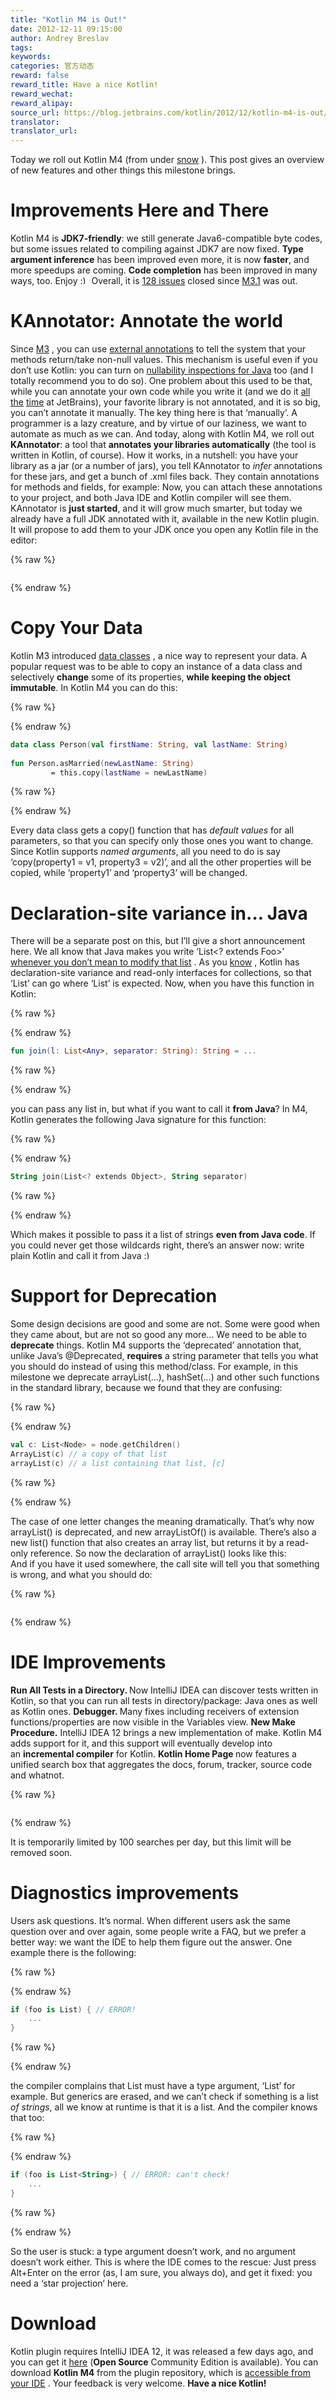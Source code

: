 ```yaml
---
title: "Kotlin M4 is Out!"
date: 2012-12-11 09:15:00
author: Andrey Breslav
tags:
keywords:
categories: 官方动态
reward: false
reward_title: Have a nice Kotlin!
reward_wechat:
reward_alipay:
source_url: https://blog.jetbrains.com/kotlin/2012/12/kotlin-m4-is-out/
translator:
translator_url:
---
```


Today we roll out Kotlin M4 (from under [snow](http://www.google.ru/imgres?um=1&hl=en&newwindow=1&sa=N&tbo=d&biw=1320&bih=1106&tbm=isch&tbnid=q5-uJPbVI3jRFM:&imgrefurl=http://mr-stroy.com/news/498/45&docid=hUulWRZZmtitkM&imgurl=http://mr-stroy.com/uploads/images/sneg-spb.jpg&w=784&h=500&ei=sG28UMayC4nZ4QT22IDYCw&zoom=1&iact=hc&vpx=4&vpy=288&dur=1347&hovh=179&hovw=281&tx=179&ty=150&sig=101271244132511519226&page=1&tbnh=139&tbnw=206&start=0&ndsp=36&ved=1t:429,r:6,s:0,i:102) ). This post gives an overview of new features and other things this milestone brings.<span id="more-731"></span>
# Improvements Here and There

Kotlin M4 is <strong>JDK7-friendly</strong>: we still generate Java6-compatible byte codes, but some issues related to compiling against JDK7 are now fixed.
<strong>Type argument inference</strong> has been improved even more, it is now <strong>faster</strong>, and more speedups are coming.
<strong>Code completion</strong> has been improved in many ways, too. Enjoy <img alt=":)" class="wp-smiley" data-recalc-dims="1" src="https://i2.wp.com/blog.jetbrains.com/kotlin/wp-includes/images/smilies/simple-smile.png?w=640&amp;ssl=1" style="height: 1em; max-height: 1em;"/>
Overall, it is [128 issues](http://youtrack.jetbrains.com/issues/KT?p=0&q=%23Resolved+resolved+date%3A+2012-10-11+..+2012-12-01&f=false) closed since [M3.1](http://blog.jetbrains.com/kotlin/2012/10/dogfooding-kotlin-and-m3-1/) was out.
# KAnnotator: Annotate the world

Since [M3](http://blog.jetbrains.com/kotlin/2012/09/kotlin-m3-is-out/) , you can use [external annotations](http://blog.jetbrains.com/kotlin/using-external-annotations/) to tell the system that your methods return/take non-null values. This mechanism is useful even if you don’t use Kotlin: you can turn on [nullability inspections for Java](http://www.jetbrains.com/idea/documentation/howto.html) too (and I totally recommend you to do so).
One problem about this used to be that, while you can annotate your own code while you write it (and we do it [all](https://github.com/JetBrains/kotlin/blob/master/compiler/frontend/src/org/jetbrains/jet/lang/types/TypeConstructor.java) [the](https://github.com/JetBrains/intellij-community/blob/master/platform/util/src/com/intellij/util/text/CharArrayUtil.java) [time](https://github.com/JetBrains/la-clojure/blob/master/src/org/jetbrains/plugins/clojure/utils/ClojureUtils.java) at JetBrains), your favorite library is not annotated, and it is so big, you can’t annotate it manually.
The key thing here is that ‘manually’. A programmer is a lazy creature, and by virtue of our laziness, we want to automate as much as we can. And today, along with Kotlin M4, we roll out <strong>KAnnotator</strong>: a tool that <strong>annotates your libraries automatically</strong> (the tool is written in Kotlin, of course).
How it works, in a nutshell: you have your library as a jar (or a number of jars), you tell KAnnotator to <em>infer</em> annotations for these jars, and get a bunch of .xml files back. They contain annotations for methods and fields, for example:
<img alt="" class="aligncenter size-full wp-image-740" data-recalc-dims="1" sizes="(max-width: 409px) 100vw, 409px" src="https://i0.wp.com/blog.jetbrains.com/kotlin/files/2012/12/annotations.xml_.png?resize=409%2C149&amp;ssl=1" srcset="https://i0.wp.com/blog.jetbrains.com/kotlin/files/2012/12/annotations.xml_.png?resize=300%2C109&amp;ssl=1 300w, https://i0.wp.com/blog.jetbrains.com/kotlin/files/2012/12/annotations.xml_.png?w=409&amp;ssl=1 409w"/>Now, you can attach these annotations to your project, and both Java IDE and Kotlin compiler will see them.
KAnnotator is <strong>just started</strong>, and it will grow much smarter, but today we already have a full JDK annotated with it, available in the new Kotlin plugin. It will propose to add them to your JDK once you open any Kotlin file in the editor:

{% raw %}
<p><a href="https://i0.wp.com/blog.jetbrains.com/kotlin/files/2012/12/JDK-annotations-1.png"><img alt="" class="aligncenter size-full wp-image-742" data-recalc-dims="1" sizes="(max-width: 610px) 100vw, 610px" src="https://i0.wp.com/blog.jetbrains.com/kotlin/files/2012/12/JDK-annotations-1.png?resize=610%2C53&amp;ssl=1" srcset="https://i0.wp.com/blog.jetbrains.com/kotlin/files/2012/12/JDK-annotations-1.png?resize=300%2C26&amp;ssl=1 300w, https://i0.wp.com/blog.jetbrains.com/kotlin/files/2012/12/JDK-annotations-1.png?w=610&amp;ssl=1 610w"/></a></p>
{% endraw %}

# Copy Your Data

Kotlin M3 introduced [data classes](http://blog.jetbrains.com/kotlin/2012/09/how-do-you-traverse-a-map/) , a nice way to represent your data. A popular request was to be able to copy an instance of a data class and selectively <strong>change</strong> some of its properties, <strong>while keeping the object immutable</strong>.
In Kotlin M4 you can do this:

{% raw %}
<p></p>
{% endraw %}

```kotlin
data class Person(val firstName: String, val lastName: String)
 
fun Person.asMarried(newLastName: String)
         = this.copy(lastName = newLastName)
```

{% raw %}
<p></p>
{% endraw %}

Every data class gets a copy() function that has <em>default values</em> for all parameters, so that you can specify only those ones you want to change. Since Kotlin supports <em>named arguments</em>, all you need to do is say ‘copy(property1 = v1, property3 = v2)’, and all the other properties will be copied, while ‘property1’ and ‘property3’ will be changed.
# Declaration-site variance in… Java

There will be a separate post on this, but I’ll give a short announcement here. We all know that Java makes you write ‘List<? extends Foo>’ [whenever you don’t mean to modify that list](http://www.eecs.qmul.ac.uk/~mmh/APD/bloch/generics.pdf) . As you [know](http://blog.jetbrains.com/kotlin/2012/09/kotlin-m3-is-out/) , Kotlin has declaration-site variance and read-only interfaces for collections, so that ‘List<String>’ can go where ‘List<Object>’ is expected. Now, when you have this function in Kotlin:

{% raw %}
<p></p>
{% endraw %}

```kotlin
fun join(l: List<Any>, separator: String): String = ...
```

{% raw %}
<p></p>
{% endraw %}

you can pass any list in, but what if you want to call it <strong>from Java</strong>?
In M4, Kotlin generates the following Java signature for this function:

{% raw %}
<p></p>
{% endraw %}

```kotlin
String join(List<? extends Object>, String separator)
```

{% raw %}
<p></p>
{% endraw %}

Which makes it possible to pass it a list of strings <strong>even from Java code</strong>.
If you could never get those wildcards right, there’s an answer now: write plain Kotlin and call it from Java <img alt=":)" class="wp-smiley" data-recalc-dims="1" src="https://i2.wp.com/blog.jetbrains.com/kotlin/wp-includes/images/smilies/simple-smile.png?w=640&amp;ssl=1" style="height: 1em; max-height: 1em;"/>
# Support for Deprecation

Some design decisions are good and some are not. Some were good when they came about, but are not so good any more… We need to be able to <strong>deprecate</strong> things. Kotlin M4 supports the ‘deprecated’ annotation that, unlike Java’s @Deprecated, <strong>requires</strong> a string parameter that tells you what you should do instead of using this method/class.
For example, in this milestone we deprecate arrayList(…), hashSet(…) and other such functions in the standard library, because we found that they are confusing:

{% raw %}
<p></p>
{% endraw %}

```kotlin
val c: List<Node> = node.getChildren()
ArrayList(c) // a copy of that list
arrayList(c) // a list containing that list, [c]
```

{% raw %}
<p></p>
{% endraw %}

The case of one letter changes the meaning dramatically. That’s why now arrayList() is deprecated, and new arrayListOf() is available. There’s also a new list() function that also creates an array list, but returns it by a read-only reference. So now the declaration of arrayList() looks like this:
<img alt="" class="aligncenter size-full wp-image-773" data-recalc-dims="1" sizes="(max-width: 564px) 100vw, 564px" src="https://i1.wp.com/blog.jetbrains.com/kotlin/files/2012/12/arrayList-1.png?resize=564%2C42&amp;ssl=1" srcset="https://i1.wp.com/blog.jetbrains.com/kotlin/files/2012/12/arrayList-1.png?resize=300%2C22&amp;ssl=1 300w, https://i1.wp.com/blog.jetbrains.com/kotlin/files/2012/12/arrayList-1.png?w=564&amp;ssl=1 564w"/><br/>
And if you have it used somewhere, the call site will tell you that something is wrong, and what you should do:

{% raw %}
<p><a href="https://i0.wp.com/blog.jetbrains.com/kotlin/files/2012/12/deprecated.png"><img alt="" class="aligncenter size-full wp-image-745" data-recalc-dims="1" sizes="(max-width: 617px) 100vw, 617px" src="https://i0.wp.com/blog.jetbrains.com/kotlin/files/2012/12/deprecated.png?resize=617%2C79&amp;ssl=1" srcset="https://i0.wp.com/blog.jetbrains.com/kotlin/files/2012/12/deprecated.png?resize=300%2C38&amp;ssl=1 300w, https://i0.wp.com/blog.jetbrains.com/kotlin/files/2012/12/deprecated.png?w=617&amp;ssl=1 617w"/></a></p>
{% endraw %}

# IDE Improvements

<strong>Run All Tests in a Directory. </strong>Now IntelliJ IDEA can discover tests written in Kotlin, so that you can run all tests in directory/package: Java ones as well as Kotlin ones.
<strong>Debugger. </strong>Many fixes including receivers of extension functions/properties are now visible in the Variables view.
<strong>New Make Procedure.</strong> IntelliJ IDEA 12 brings a new implementation of make. Kotlin M4 adds support for it, and this support will eventually develop into an <strong>incremental compiler</strong> for Kotlin.
<strong>Kotlin Home Page </strong>now features a unified search box that aggregates the docs, forum, tracker, source code and whatnot.

{% raw %}
<p><a href="https://i0.wp.com/blog.jetbrains.com/kotlin/files/2012/12/Search.png"><img alt="" class="aligncenter size-full wp-image-747" data-recalc-dims="1" sizes="(max-width: 690px) 100vw, 690px" src="https://i0.wp.com/blog.jetbrains.com/kotlin/files/2012/12/Search.png?resize=640%2C318&amp;ssl=1" srcset="https://i0.wp.com/blog.jetbrains.com/kotlin/files/2012/12/Search.png?resize=300%2C149&amp;ssl=1 300w, https://i0.wp.com/blog.jetbrains.com/kotlin/files/2012/12/Search.png?w=690&amp;ssl=1 690w"/></a></p>
{% endraw %}

It is temporarily limited by 100 searches per day, but this limit will be removed soon.
# Diagnostics improvements

Users ask questions. It’s normal. When different users ask the same question over and over again, some people write a FAQ, but we prefer a better way: we want the IDE to help them figure out the answer. One example there is the following:

{% raw %}
<p></p>
{% endraw %}

```kotlin
if (foo is List) { // ERROR!
    ...
}
```

{% raw %}
<p></p>
{% endraw %}

the compiler complains that List must have a type argument, ‘List<String>’ for example. But generics are erased, and we can’t check if something is a list <em>of strings</em>, all we know at runtime is that it is a list. And the compiler knows that too:

{% raw %}
<p></p>
{% endraw %}

```kotlin
if (foo is List<String>) { // ERROR: can't check!
    ...
}
```

{% raw %}
<p></p>
{% endraw %}

So the user is stuck: a type argument doesn’t work, and no argument doesn’t work either. This is where the IDE comes to the rescue:
<img alt="" class="aligncenter size-full wp-image-746" data-recalc-dims="1" src="https://i2.wp.com/blog.jetbrains.com/kotlin/files/2012/12/QuickFix.png?resize=190%2C96&amp;ssl=1"/>Just press Alt+Enter on the error (as, I am sure, you always do), and get it fixed: you need a ‘star projection’ here.
# Download

Kotlin plugin requires IntelliJ IDEA 12, it was released a few days ago, and you can get it [here](http://www.jetbrains.com/idea/download/index.html) (<strong>Open Source</strong> Community Edition is available). You can download <strong>Kotlin M4</strong> from the plugin repository, which is [accessible from your IDE](http://www.jetbrains.com/idea/plugins/index.html) .
Your feedback is very welcome. <strong>Have a nice Kotlin!</strong>
